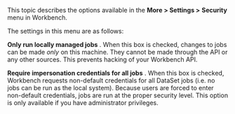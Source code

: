

This topic describes the options available in the
 **More > Settings >**
**Security**
 menu in Workbench.

The settings in this menu are as follows:


**Only run locally managed jobs**
 . When this box is checked, changes to jobs can be made
 *only*
 on this machine. They cannot be made through the API or any other sources. This prevents hacking of your Workbench API.


**Require impersonation credentials for all jobs**
 . When this box is checked, Workbench requests non-default credentials for all DataSet jobs (i.e. no jobs can be run as the local system). Because users are forced to enter non-default credentials, jobs are run at the proper security level. This option is only available if you have administrator privileges.

